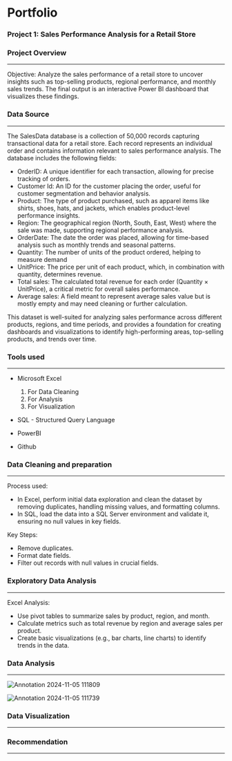 # Portfolio

### Project 1: Sales Performance Analysis for a Retail Store

### Project Overview
---
Objective: Analyze the sales performance of a retail store to uncover insights such as top-selling products, regional performance, and monthly sales trends. The final output is an interactive Power BI dashboard that visualizes these findings.

### Data Source 
---
The SalesData database is a collection of 50,000 records capturing transactional data for a retail store. Each record represents an individual order and contains information relevant to sales performance analysis. The database includes the following fields:

- OrderID: A unique identifier for each transaction, allowing for precise tracking of orders.
- Customer Id: An ID for the customer placing the order, useful for customer segmentation and behavior analysis.
- Product: The type of product purchased, such as apparel items like shirts, shoes, hats, and jackets, which enables product-level performance insights.
- Region: The geographical region (North, South, East, West) where the sale was made, supporting regional performance analysis.
- OrderDate: The date the order was placed, allowing for time-based analysis such as monthly trends and seasonal patterns.
- Quantity: The number of units of the product ordered, helping to measure demand
- UnitPrice: The price per unit of each product, which, in combination with quantity, determines revenue.
- Total sales: The calculated total revenue for each order (Quantity × UnitPrice), a critical metric for overall sales performance.
- Average sales: A field meant to represent average sales value but is mostly empty and may need cleaning or further calculation.

This dataset is well-suited for analyzing sales performance across different products, regions, and time periods, and provides a foundation for creating dashboards and visualizations to identify high-performing areas, top-selling products, and trends over time.

### Tools used
---

- Microsoft Excel
  1. For Data Cleaning
  2. For Analysis
  3. For Visualization

- SQL - Structured Query Language
- PowerBI
- Github

### Data Cleaning and preparation
---
Process used:
- In Excel, perform initial data exploration and clean the dataset by removing duplicates, handling missing values, and formatting columns.
- In SQL, load the data into a SQL Server environment and validate it, ensuring no null values in key fields.

Key Steps:
- Remove duplicates.
- Format date fields.
- Filter out records with null values in crucial fields.
### Exploratory Data Analysis
---
Excel Analysis:
- Use pivot tables to summarize sales by product, region, and month.
- Calculate metrics such as total revenue by region and average sales per product.
- Create basic visualizations (e.g., bar charts, line charts) to identify trends in the data.

### Data Analysis
---
![Annotation 2024-11-05 111809](https://github.com/user-attachments/assets/196d55e8-0445-48c2-8cdc-ce19e3b9bcc6)

![Annotation 2024-11-05 111739](https://github.com/user-attachments/assets/274d0d87-89b9-40cc-b1c3-96ef77034dcc)

### Data Visualization
---
### Recommendation
---
